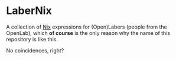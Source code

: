# LaberNix

A collection of [Nix][] expressions for (Open)Labers (people from the OpenLab),
which **of course** is the only reason why the name of this repository is like
this.

No coincidences, right?

[Nix]: https://nixos.org/nix/
